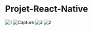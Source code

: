 # Projet-React-Native
![1](https://github.com/Tekam13/Projet-React-Native/assets/146211353/918448b0-d2a9-45c3-8d52-13fc75095cac)
![Capture](https://github.com/Tekam13/Projet-React-Native/assets/146211353/07f86333-9f95-4e56-bf36-e2cefb8ba9e9)
![3](https://github.com/Tekam13/Projet-React-Native/assets/146211353/cd4f097a-de5d-4d05-b962-e89e46a1d232)
![2](https://github.com/Tekam13/Projet-React-Native/assets/146211353/ce18bfde-54e2-4f02-87be-dca61387b730)
